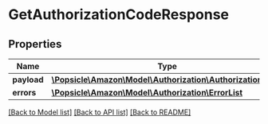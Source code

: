 # GetAuthorizationCodeResponse

## Properties
Name | Type | Description | Notes
------------ | ------------- | ------------- | -------------
**payload** | [**\Popsicle\Amazon\Model\Authorization\AuthorizationCode**](AuthorizationCode.md) |  | [optional] 
**errors** | [**\Popsicle\Amazon\Model\Authorization\ErrorList**](ErrorList.md) |  | [optional] 

[[Back to Model list]](../../README.md#documentation-for-models) [[Back to API list]](../../README.md#documentation-for-api-endpoints) [[Back to README]](../../README.md)

